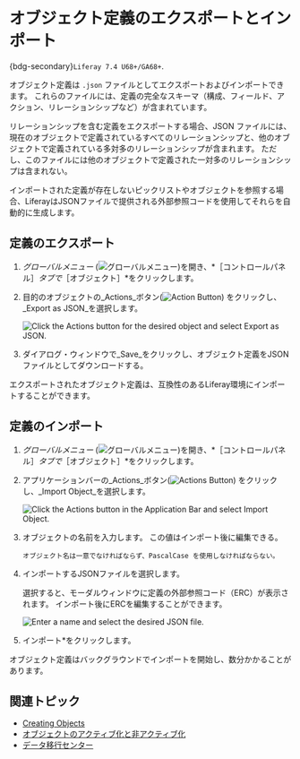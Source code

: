 # オブジェクト定義のエクスポートとインポート

{bdg-secondary}`Liferay 7.4 U68+/GA68+`.

オブジェクト定義は `.json` ファイルとしてエクスポートおよびインポートできます。 これらのファイルには、定義の完全なスキーマ（構成、フィールド、アクション、リレーションシップなど）が含まれています。

リレーションシップを含む定義をエクスポートする場合、JSON ファイルには、現在のオブジェクトで定義されているすべてのリレーションシップと、他のオブジェクトで定義されている多対多のリレーションシップが含まれます。 ただし、このファイルには他のオブジェクトで定義された一対多のリレーションシップは含まれない。

インポートされた定義が存在しないピックリストやオブジェクトを参照する場合、LiferayはJSONファイルで提供される外部参照コードを使用してそれらを自動的に生成します。

<!--TASK: Uncomment when batch feature and documentation is ready...
```{tip}
You can use the batch client extension to help migrate object definitions between Liferay environments. See [Batch Client Extensions](../../client-extensions/batch-client-extensions.md) for more information.
```-->

## 定義のエクスポート

1. _グローバルメニュー_ (![グローバルメニュー](../../../images/icon-applications-menu.png))を開き、*［コントロールパネル］_タブで_［オブジェクト］*をクリックします。

1. 目的のオブジェクトの_Actions_ボタン(![Action Button](../../../images/icon-actions.png)) をクリックし、_Export as JSON_を選択します。

   ![Click the Actions button for the desired object and select Export as JSON.](./exporting-and-importing-object-definitions/images/01.png)

1. ダイアログ・ウィンドウで_Save_をクリックし、オブジェクト定義をJSONファイルとしてダウンロードする。

エクスポートされたオブジェクト定義は、互換性のあるLiferay環境にインポートすることができます。

## 定義のインポート

1. _グローバルメニュー_ (![グローバルメニュー](../../../images/icon-applications-menu.png))を開き、*［コントロールパネル］_タブで_［オブジェクト］*をクリックします。

1. アプリケーションバーの_Actions_ボタン(![Actions Button](../../../images/icon-actions.png)) をクリックし、_Import Object_を選択します。

   ![Click the Actions button in the Application Bar and select Import Object.](./exporting-and-importing-object-definitions/images/02.png)

1. オブジェクトの名前を入力します。 この値はインポート後に編集できる。

   ```{important}
   オブジェクト名は一意でなければならず、PascalCase を使用しなければならない。
   ```
1. インポートするJSONファイルを選択します。

   選択すると、モーダルウィンドウに定義の外部参照コード（ERC）が表示されます。 インポート後にERCを編集することができます。

   ![Enter a name and select the desired JSON file.](./exporting-and-importing-object-definitions/images/03.png)

1. インポート*をクリックします。

オブジェクト定義はバックグラウンドでインポートを開始し、数分かかることがあります。

## 関連トピック

* [Creating Objects](./creating-objects.md) 
* [オブジェクトのアクティブ化と非アクティブ化](./activating-and-deactivating-objects.md) 
* [データ移行センター](../../../headless-delivery/consuming-apis/data-migration-center.md) 
